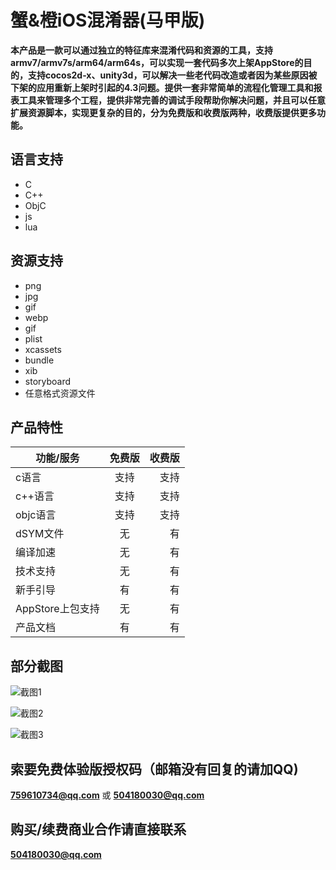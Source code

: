 # 蟹&橙iOS混淆器(马甲版)
**本产品是一款可以通过独立的特征库来混淆代码和资源的工具，支持armv7/armv7s/arm64/arm64s，可以实现一套代码多次上架AppStore的目的，支持cocos2d-x、unity3d，可以解决一些老代码改造或者因为某些原因被下架的应用重新上架时引起的4.3问题。提供一套非常简单的流程化管理工具和报表工具来管理多个工程，提供非常完善的调试手段帮助你解决问题，并且可以任意扩展资源脚本，实现更复杂的目的，分为免费版和收费版两种，收费版提供更多功能。**

## 语言支持
- C
- C++
- ObjC
- js
- lua

## 资源支持
- png
- jpg
- gif
- webp
- gif
- plist
- xcassets
- bundle
- xib
- storyboard
- 任意格式资源文件

## 产品特性
功能/服务|免费版 | 收费版
---|:--:|---:
c语言|支持|支持
c++语言|支持|支持
objc语言|支持|支持
dSYM文件|无|有
编译加速|无|有
技术支持|无|有
新手引导|有|有
AppStore上包支持|无|有
产品文档|有|有

## 部分截图
![截图1](http://m.qpic.cn/psc?/V51E5kN14aJcIX2j9YpC3rIJsV2taSpE/bqQfVz5yrrGYSXMvKr.cqYeY4Qtbs8bk8.XlJhGHWTsHpg7zQ05cN47Keopb.dd17jIkzhiWgq0h36agdiALAqSxv6BI9XycZWuooPC81pg!/b&bo=bwQ4BAAAAAABB3c!&rf=viewer_1)

![截图2](http://m.qpic.cn/psc?/V51E5kN14aJcIX2j9YpC3rIJsV2taSpE/bqQfVz5yrrGYSXMvKr.cqa48PEXJXehEZj3ecqXNpS*D.0FHoaP11VK.5qkGMjVIrLyFSTvs9ICmksPfUCB3uMJeqtcfqujDLk.2AvlnhF0!/b&bo=bwQ4BAAAAAABB3c!&rf=viewer_1)

![截图3](http://m.qpic.cn/psc?/V51E5kN14aJcIX2j9YpC3rIJsV2taSpE/TmEUgtj9EK6.7V8ajmQrEK.0nMj0KErV1hiSMg9uF9fP51hx64jFr4WrNGrfxt3G3et1.B3L3U*.aqPis5oLCVcq0kkD8J9LRVpd7FTmKyo!/b&bo=bwQ4BAAAAAABF2c!&rf=viewer_1)

## 索要免费体验版授权码（邮箱没有回复的请加QQ)
**759610734@qq.com** 或 **504180030@qq.com**

## 购买/续费商业合作请直接联系
**504180030@qq.com**

